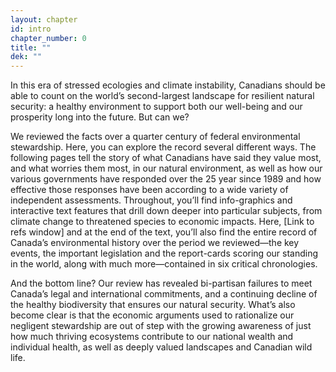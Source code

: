 ```yaml
---
layout: chapter
id: intro 
chapter_number: 0
title: ""
dek: ""
---
```


In this era of stressed ecologies and climate instability, Canadians should be able to count on the world’s second-largest landscape for resilient natural security: a healthy environment to support both our well-being and our prosperity long into the future. But can we? 

We reviewed the facts over a quarter century of federal environmental stewardship. Here, you can explore the record several different ways. The following pages tell the story of what Canadians have said they value most, and what worries them most, in our natural environment, as well as how our various governments have responded over the 25 year since 1989 and how effective those responses have been according to a wide variety of independent assessments. Throughout, you’ll find info-graphics and interactive text features that drill down deeper into particular subjects, from climate change to threatened species to economic impacts. Here, [Link to refs window] and at the end of the text, you’ll also find the entire record of Canada’s environmental history over the period we reviewed—the key events, the important legislation and the report-cards scoring our standing in the world, along with much more—contained in six critical chronologies. 

And the bottom line? Our review has revealed bi-partisan failures to meet Canada’s legal and international commitments, and a continuing decline of the healthy biodiversity that ensures our natural security. What’s also become clear is that the economic arguments used to rationalize our negligent stewardship are out of step with the growing awareness of just how much thriving ecosystems contribute to our national wealth and individual health, as well as deeply valued landscapes and Canadian wild life.
